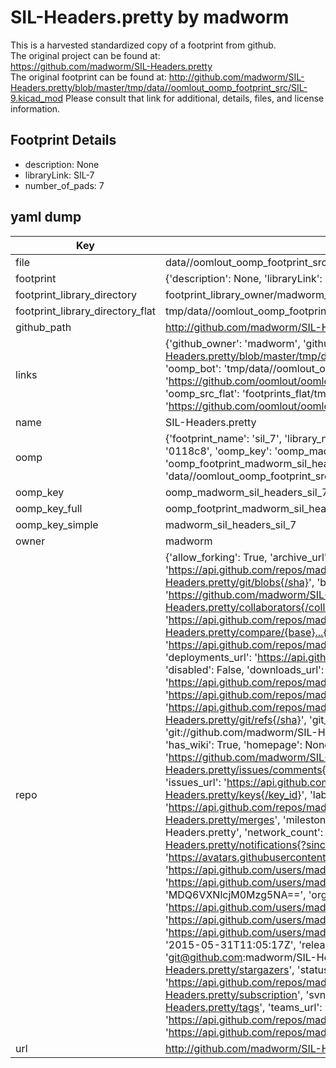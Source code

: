 # SIL-Headers.pretty by madworm  
This is a harvested standardized copy of a footprint from github.  
The original project can be found at:  
https://github.com/madworm/SIL-Headers.pretty  
The original footprint can be found at:
http://github.com/madworm/SIL-Headers.pretty/blob/master/tmp/data//oomlout_oomp_footprint_src/SIL-9.kicad_mod
Please consult that link for additional, details, files, and license information.  
## Footprint Details
* description: None  
* libraryLink: SIL-7  
* number_of_pads: 7  
## yaml dump  
| Key | Value |  
| --- | --- |  
| file | data//oomlout_oomp_footprint_src/SIL-Headers.pretty/SIL-7.kicad_mod |  
| footprint | {'description': None, 'libraryLink': 'SIL-7', 'number_of_pads': 7} |  
| footprint_library_directory | footprint_library_owner/madworm_SIL-Headers.pretty |  
| footprint_library_directory_flat | tmp/data//oomlout_oomp_footprint_src/footprints_flat/madworm_sil_headers_sil_7/working |  
| github_path | http://github.com/madworm/SIL-Headers.pretty/blob/master/tmp/data//oomlout_oomp_footprint_src/SIL-7.kicad_mod |  
| links | {'github_owner': 'madworm', 'github_repo_name': 'SIL-Headers.pretty', 'github_src': 'http://github.com/madworm/SIL-Headers.pretty/blob/master/tmp/data//oomlout_oomp_footprint_src/SIL-9.kicad_mod', 'github_src_repo': 'https://github.com/madworm/SIL-Headers.pretty', 'oomp_bot': 'tmp/data//oomlout_oomp_footprint_src/footprints/madworm_sil_headers_sil_7/working', 'oomp_bot_github': 'https://github.com/oomlout/oomlout_oomp_footprint_bot/tree/main/tmp/data//oomlout_oomp_footprint_src/footprints/madworm_sil_headers_sil_7/working', 'oomp_src_flat': 'footprints_flat/tmp/data//oomlout_oomp_footprint_src/footprints_flat/madworm_sil_headers_sil_7/working', 'oomp_src_flat_github': 'https://github.com/oomlout/oomlout_oomp_footprint_src/tree/main/tmp/data//oomlout_oomp_footprint_src/footprints_flat/madworm_sil_headers_sil_7/working'} |  
| name | SIL-Headers.pretty |  
| oomp | {'footprint_name': 'sil_7', 'library_name': 'sil_headers', 'md5': '0118c86b2150c5fbce2c29ae1352de25', 'md5_10': '0118c86b21', 'md5_5': '0118c', 'md5_6': '0118c8', 'oomp_key': 'oomp_madworm_sil_headers_sil_7', 'oomp_key_extra': 'oomp_footprint_madworm_sil_headers_sil_7', 'oomp_key_full': 'oomp_footprint_madworm_sil_headers_sil_7_0118c8', 'oomp_key_simple': 'madworm_sil_headers_sil_7', 'original_filename': 'data//oomlout_oomp_footprint_src/SIL-Headers.pretty/SIL-7.kicad_mod', 'owner_name': 'madworm'} |  
| oomp_key | oomp_madworm_sil_headers_sil_7 |  
| oomp_key_full | oomp_footprint_madworm_sil_headers_sil_7 |  
| oomp_key_simple | madworm_sil_headers_sil_7 |  
| owner | madworm |  
| repo | {'allow_forking': True, 'archive_url': 'https://api.github.com/repos/madworm/SIL-Headers.pretty/{archive_format}{/ref}', 'archived': False, 'assignees_url': 'https://api.github.com/repos/madworm/SIL-Headers.pretty/assignees{/user}', 'blobs_url': 'https://api.github.com/repos/madworm/SIL-Headers.pretty/git/blobs{/sha}', 'branches_url': 'https://api.github.com/repos/madworm/SIL-Headers.pretty/branches{/branch}', 'clone_url': 'https://github.com/madworm/SIL-Headers.pretty.git', 'collaborators_url': 'https://api.github.com/repos/madworm/SIL-Headers.pretty/collaborators{/collaborator}', 'comments_url': 'https://api.github.com/repos/madworm/SIL-Headers.pretty/comments{/number}', 'commits_url': 'https://api.github.com/repos/madworm/SIL-Headers.pretty/commits{/sha}', 'compare_url': 'https://api.github.com/repos/madworm/SIL-Headers.pretty/compare/{base}...{head}', 'contents_url': 'https://api.github.com/repos/madworm/SIL-Headers.pretty/contents/{+path}', 'contributors_url': 'https://api.github.com/repos/madworm/SIL-Headers.pretty/contributors', 'created_at': '2015-02-03T15:29:09Z', 'default_branch': 'master', 'deployments_url': 'https://api.github.com/repos/madworm/SIL-Headers.pretty/deployments', 'description': 'LAYOUT FILES: KiCad footprints for SIL headers', 'disabled': False, 'downloads_url': 'https://api.github.com/repos/madworm/SIL-Headers.pretty/downloads', 'events_url': 'https://api.github.com/repos/madworm/SIL-Headers.pretty/events', 'fork': False, 'forks': 0, 'forks_count': 0, 'forks_url': 'https://api.github.com/repos/madworm/SIL-Headers.pretty/forks', 'full_name': 'madworm/SIL-Headers.pretty', 'git_commits_url': 'https://api.github.com/repos/madworm/SIL-Headers.pretty/git/commits{/sha}', 'git_refs_url': 'https://api.github.com/repos/madworm/SIL-Headers.pretty/git/refs{/sha}', 'git_tags_url': 'https://api.github.com/repos/madworm/SIL-Headers.pretty/git/tags{/sha}', 'git_url': 'git://github.com/madworm/SIL-Headers.pretty.git', 'has_discussions': False, 'has_downloads': True, 'has_issues': True, 'has_pages': False, 'has_projects': True, 'has_wiki': True, 'homepage': None, 'hooks_url': 'https://api.github.com/repos/madworm/SIL-Headers.pretty/hooks', 'html_url': 'https://github.com/madworm/SIL-Headers.pretty', 'id': 30249578, 'is_template': False, 'issue_comment_url': 'https://api.github.com/repos/madworm/SIL-Headers.pretty/issues/comments{/number}', 'issue_events_url': 'https://api.github.com/repos/madworm/SIL-Headers.pretty/issues/events{/number}', 'issues_url': 'https://api.github.com/repos/madworm/SIL-Headers.pretty/issues{/number}', 'keys_url': 'https://api.github.com/repos/madworm/SIL-Headers.pretty/keys{/key_id}', 'labels_url': 'https://api.github.com/repos/madworm/SIL-Headers.pretty/labels{/name}', 'language': 'Shell', 'languages_url': 'https://api.github.com/repos/madworm/SIL-Headers.pretty/languages', 'license': None, 'merges_url': 'https://api.github.com/repos/madworm/SIL-Headers.pretty/merges', 'milestones_url': 'https://api.github.com/repos/madworm/SIL-Headers.pretty/milestones{/number}', 'mirror_url': None, 'name': 'SIL-Headers.pretty', 'network_count': 0, 'node_id': 'MDEwOlJlcG9zaXRvcnkzMDI0OTU3OA==', 'notifications_url': 'https://api.github.com/repos/madworm/SIL-Headers.pretty/notifications{?since,all,participating}', 'open_issues': 0, 'open_issues_count': 0, 'owner': {'avatar_url': 'https://avatars.githubusercontent.com/u/343894?v=4', 'events_url': 'https://api.github.com/users/madworm/events{/privacy}', 'followers_url': 'https://api.github.com/users/madworm/followers', 'following_url': 'https://api.github.com/users/madworm/following{/other_user}', 'gists_url': 'https://api.github.com/users/madworm/gists{/gist_id}', 'gravatar_id': '', 'html_url': 'https://github.com/madworm', 'id': 343894, 'login': 'madworm', 'node_id': 'MDQ6VXNlcjM0Mzg5NA==', 'organizations_url': 'https://api.github.com/users/madworm/orgs', 'received_events_url': 'https://api.github.com/users/madworm/received_events', 'repos_url': 'https://api.github.com/users/madworm/repos', 'site_admin': False, 'starred_url': 'https://api.github.com/users/madworm/starred{/owner}{/repo}', 'subscriptions_url': 'https://api.github.com/users/madworm/subscriptions', 'type': 'User', 'url': 'https://api.github.com/users/madworm'}, 'private': False, 'pulls_url': 'https://api.github.com/repos/madworm/SIL-Headers.pretty/pulls{/number}', 'pushed_at': '2015-05-31T11:05:17Z', 'releases_url': 'https://api.github.com/repos/madworm/SIL-Headers.pretty/releases{/id}', 'size': 152, 'ssh_url': 'git@github.com:madworm/SIL-Headers.pretty.git', 'stargazers_count': 0, 'stargazers_url': 'https://api.github.com/repos/madworm/SIL-Headers.pretty/stargazers', 'statuses_url': 'https://api.github.com/repos/madworm/SIL-Headers.pretty/statuses/{sha}', 'subscribers_count': 2, 'subscribers_url': 'https://api.github.com/repos/madworm/SIL-Headers.pretty/subscribers', 'subscription_url': 'https://api.github.com/repos/madworm/SIL-Headers.pretty/subscription', 'svn_url': 'https://github.com/madworm/SIL-Headers.pretty', 'tags_url': 'https://api.github.com/repos/madworm/SIL-Headers.pretty/tags', 'teams_url': 'https://api.github.com/repos/madworm/SIL-Headers.pretty/teams', 'temp_clone_token': None, 'topics': [], 'trees_url': 'https://api.github.com/repos/madworm/SIL-Headers.pretty/git/trees{/sha}', 'updated_at': '2023-07-25T13:54:50Z', 'url': 'https://api.github.com/repos/madworm/SIL-Headers.pretty', 'visibility': 'public', 'watchers': 0, 'watchers_count': 0, 'web_commit_signoff_required': False} |  
| url | http://github.com/madworm/SIL-Headers.pretty |  

